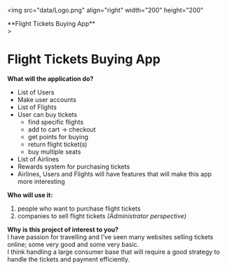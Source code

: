 <img src="data/Logo.png" align="right" width="200" height="200" 
<figcaption>**Flight Tickets Buying App**</figcaption>>


# Flight Tickets Buying App 




**What will the application do?**
- List of Users
- Make user accounts
- List of Flights
- User can buy tickets
    - find specific flights
    - add to cart -> checkout
    - get points for buying
    - return flight ticket(s)
    - buy multiple seats
- List of Airlines
- Rewards system for purchasing tickets
- Airlines, Users and Flights will have features that will make this app more 
interesting


**Who will use it:**
1. people who want to purchase flight tickets
2. companies to sell flight tickets *(Administrator perspective)*

**Why is this project of interest to you?** <br>
I have passion for travelling and I've seen many websites selling tickets online;
some very good and some very basic. 
<br> I think handling a large consumer base that
will require a good strategy to handle the tickets and payment efficiently.

